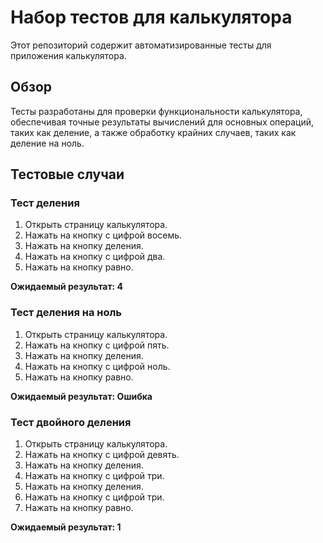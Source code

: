 # Набор тестов для калькулятора

Этот репозиторий содержит автоматизированные тесты для приложения калькулятора.

## Обзор

Тесты разработаны для проверки функциональности калькулятора, обеспечивая точные результаты вычислений для основных операций, таких как деление, а также обработку крайних случаев, таких как деление на ноль.

## Тестовые случаи

### Тест деления

  1. Открыть страницу калькулятора.
  2. Нажать на кнопку с цифрой восемь.
  3. Нажать на кнопку деления.
  4. Нажать на кнопку с цифрой два.
  5. Нажать на кнопку равно.

**Ожидаемый результат: 4**

### Тест деления на ноль

  1. Открыть страницу калькулятора.
  2. Нажать на кнопку с цифрой пять.
  3. Нажать на кнопку деления.
  4. Нажать на кнопку с цифрой ноль.
  5. Нажать на кнопку равно.

**Ожидаемый результат: Ошибка**

### Тест двойного деления

  1. Открыть страницу калькулятора.
  2. Нажать на кнопку с цифрой девять.
  3. Нажать на кнопку деления.
  4. Нажать на кнопку с цифрой три.
  5. Нажать на кнопку деления.
  6. Нажать на кнопку с цифрой три.
  7. Нажать на кнопку равно.

**Ожидаемый результат: 1**
